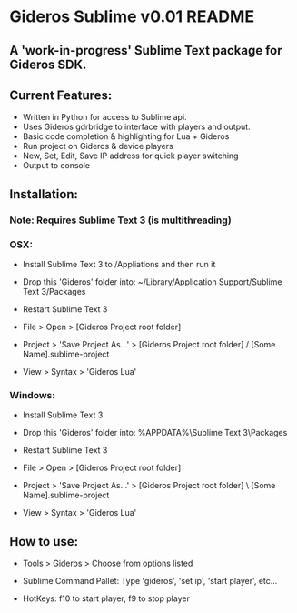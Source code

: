 # Gideros Sublime v0.01 README #


## A 'work-in-progress' Sublime Text package for Gideros SDK. ##


## Current Features: ##

* Written in Python for access to Sublime api.
* Uses Gideros gdrbridge to interface with players and output.
* Basic code completion & highlighting for Lua + Gideros
* Run project on Gideros & device players
* New, Set, Edit, Save IP address for quick player switching
* Output to console



## Installation: ##


### Note: Requires Sublime Text 3 (is multithreading) ###


### OSX: ###

- Install Sublime Text 3 to /Appliations and then run it
	
- Drop this 'Gideros' folder into: ~/Library/Application Support/Sublime Text 3/Packages
	
- Restart Sublime Text 3

- File > Open > [Gideros Project root folder]

- Project > 'Save Project As...' > [Gideros Project root folder] / [Some Name].sublime-project

- View > Syntax > 'Gideros Lua'


### Windows: ###

- Install Sublime Text 3

- Drop this 'Gideros' folder into: %APPDATA%\Sublime Text 3\Packages

- Restart Sublime Text 3

- File > Open > [Gideros Project root folder]

- Project > 'Save Project As...' > [Gideros Project root folder] \ [Some Name].sublime-project

- View > Syntax > 'Gideros Lua'


## How to use: ##

- Tools > Gideros > Choose from options listed

- Sublime Command Pallet: Type 'gideros', 'set ip', 'start player', etc...

- HotKeys: f10 to start player, f9 to stop player
